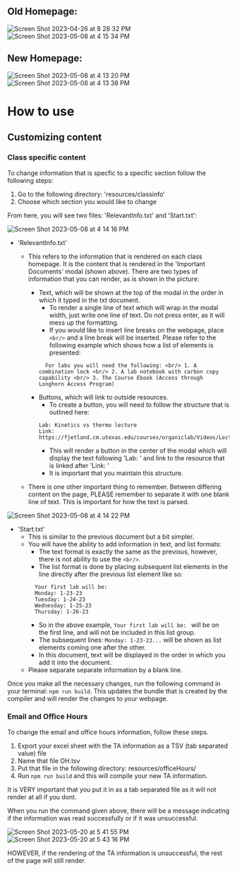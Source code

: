 Old Homepage:
-------------
![Screen Shot 2023-04-26 at 8 28 32 PM](https://user-images.githubusercontent.com/95107100/234743932-cb5812f1-6068-4a47-959e-ff835df6ff32.png)
![Screen Shot 2023-05-08 at 4 15 34 PM](https://user-images.githubusercontent.com/95107100/236936863-e67e6e62-edd5-4361-ab04-55a7e532672f.png)


New Homepage:
-------------
![Screen Shot 2023-05-08 at 4 13 20 PM](https://user-images.githubusercontent.com/95107100/236936650-05821119-46fb-4d66-9968-9ec1253e8f5d.png)
![Screen Shot 2023-05-08 at 4 13 38 PM](https://user-images.githubusercontent.com/95107100/236936770-cee49bdc-11a2-4d9c-8f7e-fae7bb4952e0.png)



How to use
==========
Customizing content
-------------------
### Class specific content
To change information that is specfic to a specific section follow the following steps:

1. Go to the following directory: 'resources/classinfo'
2. Choose which section you would like to change

From here, you will see two files: 'RelevantInfo.txt' and 'Start.txt':

![Screen Shot 2023-05-08 at 4 14 16 PM](https://user-images.githubusercontent.com/95107100/236936935-95ace16a-5007-4b18-a237-547af454d732.png)

- 'RelevantInfo.txt'
    - This refers to the information that is rendered on each class homepage. It is the content that is rendered in the 'Important Documents' modal (shown above). There are two types of information that you can render, as is shown in the picture:
        - Text, which will be shown at the top of the modal in the order in which it typed in the txt document.
            - To render a single line of text which will wrap in the modal width, just write one line of text. Do not press enter, as it will mess up the formatting.
            - If you would like to insert line breaks on the webpage, place `<br/>` and a line break will be inserted. Please refer to the following example which shows how a list of elements is presented:
            ```
              For labs you will need the following: <br/> 1. A combination lock <br/> 2. A lab notebook with carbon copy capability <br/> 3. The Course Ebook (Access through Longhorn Access Program)
            ```
        - Buttons, which will link to outside resources.
            - To create a button, you will need to follow the structure that is outlined here:
            ```
            Lab: Kinetics vs thermo lecture
            Link: https://fjetland.cm.utexas.edu/courses/organiclab/Videos/Lectures_files/KvT%20Lecture.mp4
            ```
            - This will render a button in the center of the modal which will display the text following 'Lab: ' and link to the resource that is linked after 'Link: '
            - It is important that you maintain this structure.

    - There is one other important thing to remember. Between differing content on the page, PLEASE remember to separate it with one blank line of text. This is important for how the text is parsed.

![Screen Shot 2023-05-08 at 4 14 22 PM](https://user-images.githubusercontent.com/95107100/236937030-b0697246-76ce-4810-9a42-b241cc86bebd.png)

- 'Start.txt'
    - This is similar to the previous document but a bit simpler.
    - You will have the ability to add information in text, and list formats:
        - The text format is exactly the same as the previous, however, there is not ability to use the `<br/>`.
        - The list format is done by placing subsequent list elements in the line directly after the previous list element like so:
        ```
          Your first lab will be:
          Monday: 1-23-23
          Tuesday: 1-24-23
          Wednesday: 1-25-23
          Thursday: 1-26-23
        ```
        - So in the above example, `Your first lab will be: ` will be on the first line, and will not be included in this list group.
        - The subsequent lines: `Monday: 1-23-23...` will be shown as list elements coming one after the other.
        - In this document, text will be displayed in the order in which you add it into the document.
    - Please separate separate information by a blank line.

Once you make all the necessary changes, run the following command in your terminal: `npm run build`. This updates the bundle that is created by the compiler and will render the changes to your webpage.

### Email and Office Hours
To change the email and office hours information, follow these steps. 
1. Export your excel sheet with the TA information as a TSV (tab separated value) file 
2. Name that file OH.tsv
3. Put that file in the following directory: resources/officeHours/
4. Run `npm run build` and this will compile your new TA information. 

It is VERY important that you put it in as a tab separated file as it will not render at all if you dont. 

When you run the command given above, there will be a message indicating if the information was read successfully or if it was unsuccessful.

![Screen Shot 2023-05-20 at 5 41 55 PM](https://github.com/Justin8912/Ochem-Lab-Website/assets/95107100/c9a02b49-6a8e-4114-ba6d-60cfcb735509)
![Screen Shot 2023-05-20 at 5 43 16 PM](https://github.com/Justin8912/Ochem-Lab-Website/assets/95107100/ff091507-402d-4b17-ae9b-a52126ff2f2b)

HOWEVER, if the rendering of the TA information is unsuccessful, the rest of the page will still render. 
 
